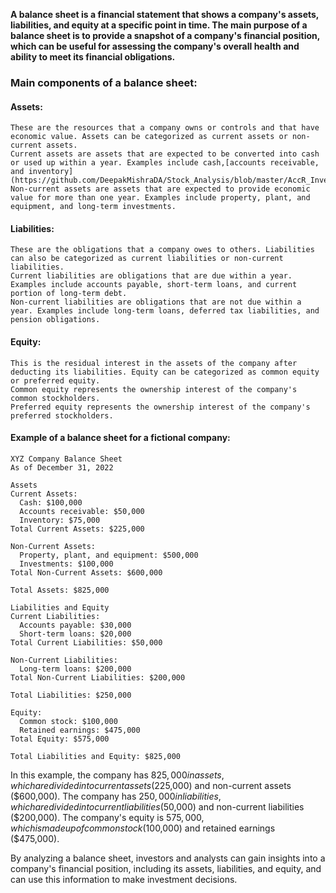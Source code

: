 **A balance sheet is a financial statement that shows a company's assets, liabilities, and equity at a specific point in time. The main purpose of a balance sheet is to provide a snapshot of a company's financial position, which can be useful for assessing the company's overall health and ability to meet its financial obligations.**

###  Main components of a balance sheet:

#### Assets:
```
These are the resources that a company owns or controls and that have economic value. Assets can be categorized as current assets or non-current assets.
Current assets are assets that are expected to be converted into cash or used up within a year. Examples include cash,[accounts receivable, and inventory](https://github.com/DeepakMishraDA/Stock_Analysis/blob/master/AccR_Inventory.md).
Non-current assets are assets that are expected to provide economic value for more than one year. Examples include property, plant, and equipment, and long-term investments.
```
#### Liabilities: 
```
These are the obligations that a company owes to others. Liabilities can also be categorized as current liabilities or non-current liabilities.
Current liabilities are obligations that are due within a year. Examples include accounts payable, short-term loans, and current portion of long-term debt.
Non-current liabilities are obligations that are not due within a year. Examples include long-term loans, deferred tax liabilities, and pension obligations.
```
#### Equity: 
```
This is the residual interest in the assets of the company after deducting its liabilities. Equity can be categorized as common equity or preferred equity.
Common equity represents the ownership interest of the company's common stockholders.
Preferred equity represents the ownership interest of the company's preferred stockholders.
```

#### Example of a balance sheet for a fictional company:

```
XYZ Company Balance Sheet
As of December 31, 2022

Assets
Current Assets:
  Cash: $100,000
  Accounts receivable: $50,000
  Inventory: $75,000
Total Current Assets: $225,000

Non-Current Assets:
  Property, plant, and equipment: $500,000
  Investments: $100,000
Total Non-Current Assets: $600,000

Total Assets: $825,000

Liabilities and Equity
Current Liabilities:
  Accounts payable: $30,000
  Short-term loans: $20,000
Total Current Liabilities: $50,000

Non-Current Liabilities:
  Long-term loans: $200,000
Total Non-Current Liabilities: $200,000

Total Liabilities: $250,000

Equity:
  Common stock: $100,000
  Retained earnings: $475,000
Total Equity: $575,000

Total Liabilities and Equity: $825,000

```

In this example, the company has $825,000 in assets, which are divided into current assets ($225,000) and non-current assets ($600,000). The company has $250,000 in liabilities, which are divided into current liabilities ($50,000) and non-current liabilities ($200,000). The company's equity is $575,000, which is made up of common stock ($100,000) and retained earnings ($475,000).

By analyzing a balance sheet, investors and analysts can gain insights into a company's financial position, including its assets, liabilities, and equity, and can use this information to make investment decisions.